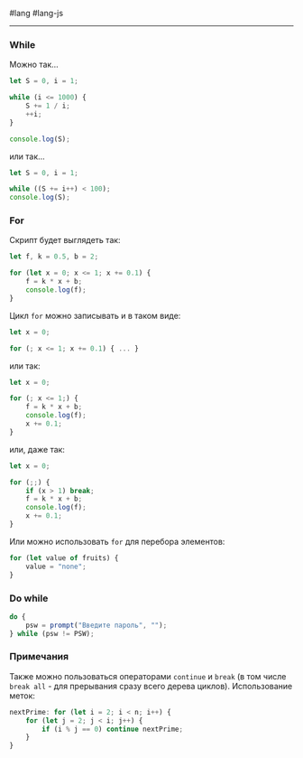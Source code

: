 #lang #lang-js

---
### While

Можно так…

```javascript
let S = 0, i = 1;

while (i <= 1000) {
    S += 1 / i;
    ++i;
}

console.log(S);
```

или так…

```javascript
let S = 0, i = 1;

while ((S += i++) < 100);
console.log(S);
```

### For

Скрипт будет выглядеть так:

```javascript
let f, k = 0.5, b = 2;

for (let x = 0; x <= 1; x += 0.1) {
    f = k * x + b;
    console.log(f);
}
```

Цикл `for` можно записывать и в таком виде:

```javascript
let x = 0;

for (; x <= 1; x += 0.1) { ... }
```

или так:

```javascript
let x = 0;

for (; x <= 1;) {
    f = k * x + b;
    console.log(f);
    x += 0.1;
}
```

или, даже так:

```javascript
let x = 0;

for (;;) {
    if (x > 1) break;
    f = k * x + b;
    console.log(f);
    x += 0.1;
}
```

Или можно использовать `for` для перебора элементов:

```javascript
for (let value of fruits) {
    value = "none";
}
```

### Do while

```javascript
do {
    psw = prompt("Введите пароль", "");
} while (psw != PSW);
```

### Примечания

Также можно пользоваться операторами `continue` и `break` (в том числе `break all` - для прерывания сразу всего дерева циклов).
Использование меток:

```javascript
nextPrime: for (let i = 2; i < n; i++) {
    for (let j = 2; j < i; j++) {
        if (i % j == 0) continue nextPrime;
    }
}
```
